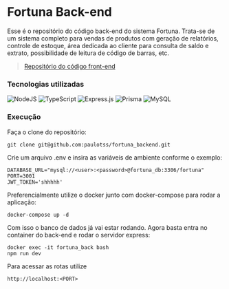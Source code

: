 # Fortuna Back-end

Esse é o repositório do código back-end do sistema Fortuna. Trata-se de um sistema completo para vendas de produtos com geração de relatórios, controle de estoque, área dedicada ao cliente para consulta de saldo e extrato, possibilidade de leitura de código de barras, etc. 

> [Repositório do código front-end](https://github.com/paulotss/fortuna_frontend)

### Tecnologias utilizadas

![NodeJS](https://img.shields.io/badge/node.js-6DA55F?style=for-the-badge&logo=node.js&logoColor=white)
![TypeScript](https://img.shields.io/badge/typescript-%23007ACC.svg?style=for-the-badge&logo=typescript&logoColor=white)
![Express.js](https://img.shields.io/badge/express.js-%23404d59.svg?style=for-the-badge&logo=express&logoColor=%2361DAFB)
![Prisma](https://img.shields.io/badge/Prisma-3982CE?style=for-the-badge&logo=Prisma&logoColor=white)
![MySQL](https://img.shields.io/badge/mysql-%2300f.svg?style=for-the-badge&logo=mysql&logoColor=white)

### Execução

Faça o clone do repositório:

```
git clone git@github.com:paulotss/fortuna_backend.git
```

Crie um arquivo .env e insira as variáveis de ambiente conforme o exemplo:

```
DATABASE_URL="mysql://<user>:<password>@fortuna_db:3306/fortuna"
PORT=3001
JWT_TOKEN='shhhhh'
```

Preferencialmente utilize o docker junto com docker-compose para rodar a aplicação:

```
docker-compose up -d
```

Com isso o banco de dados já vai estar rodando. Agora basta entra no container do back-end e rodar o servidor express:

```
docker exec -it fortuna_back bash
npm run dev
```

Para acessar as rotas utilize 
```
http://localhost:<PORT>
```